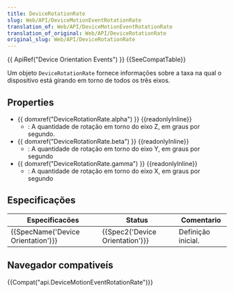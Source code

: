 ```yaml
---
title: DeviceRotationRate
slug: Web/API/DeviceMotionEventRotationRate
translation_of: Web/API/DeviceMotionEventRotationRate
translation_of_original: Web/API/DeviceRotationRate
original_slug: Web/API/DeviceRotationRate
---
```

{{ ApiRef("Device Orientation Events") }} {{SeeCompatTable}}

Um objeto `DeviceRotationRate` fornece informações sobre a taxa na qual o dispositivo está girando em torno de todos os três eixos.

## Properties

- {{ domxref("DeviceRotationRate.alpha") }} {{readonlyInline}}
  - : A quantidade de rotação em torno do eixo Z, em graus por segundo.
- {{ domxref("DeviceRotationRate.beta") }} {{readonlyInline}}
  - : A quantidade de rotação em torno do eixo Y, em graus por segundo
- {{ domxref("DeviceRotationRate.gamma") }} {{readonlyInline}}
  - : A quantidade de rotação em torno do eixo X, em graus por segundo

## Especificações

| Especificacões                               | Status                                   | Comentario         |
| -------------------------------------------- | ---------------------------------------- | ------------------ |
| {{SpecName('Device Orientation')}} | {{Spec2('Device Orientation')}} | Definição inicial. |

## Navegador compativeís

{{Compat("api.DeviceMotionEventRotationRate")}}
